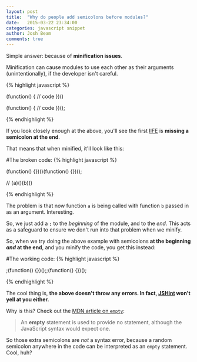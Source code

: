 ```yaml
---
layout: post
title:  "Why do people add semicolons before modules?"
date:   2015-03-22 23:34:00
categories: javascript snippet
author: Josh Beam
comments: true
---
```


Simple answer: because of **minification issues**.

<!--excerpt.start-->Minification can cause modules to use each other as their arguments (unintentionally), if the developer isn't careful.<!--excerpt.end-->

{% highlight javascript %}

(function() {
	// code
})()

(function() {
	// code	
})();

{% endhighlight %}

If you look closely enough at the above, you'll see the first <a href="http://benalman.com/news/2010/11/immediately-invoked-function-expression/">IIFE</a> is **missing a semicolon at the end**.

That means that when minified, it'll look like this:

#The broken code:
{% highlight javascript %}

(function() {})()(function() {})();

// (a)()(b)()

{% endhighlight %}

The problem is that now function `a` is being called with function `b` passed in as an argument. Interesting.

So, we just add a `;` to the *beginning* of the module, and to the *end*. This acts as a safeguard to ensure we don't run into that problem when we minify.

So, when we try doing the above example with semicolons **at the beginning *and* at the end**, and you minify the code, you get this instead:

#The working code:
{% highlight javascript %}

;(function() {})();;(function() {})();

{% endhighlight %}

The cool thing is, **the above doesn't throw any errors. In fact, <a href="http://jshint.com/">JSHint</a> won't yell at you either.**

Why is this? Check out the <a href="https://developer.mozilla.org/en-US/docs/Web/JavaScript/Reference/Statements/Empty">MDN article on `empty`</a>:

> An **empty** statement is used to provide no statement, although the JavaScript syntax would expect one.

So those extra semicolons are *not* a syntax error, because a random semicolon anywhere in the code can be interpreted as an `empty` statement. Cool, huh?


